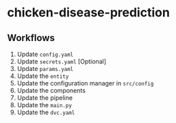 # chicken-disease-prediction

## Workflows

1. Update `config.yaml`
2. Update `secrets.yaml` [Optional]
3. Update `params.yaml`
4. Update the `entity`
5. Update the configuration manager in `src/config`
6. Update the components
7. Update the pipeline
8. Update the `main.py`
9. Update the `dvc.yaml`

